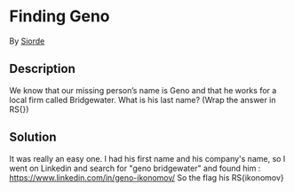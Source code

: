 # Finding Geno

By [Siorde](https://github.com/Siorde)

## Description
We know that our missing person’s name is Geno and that he works for a local firm called Bridgewater. What is his last name? (Wrap the answer in RS{})

## Solution
It was really an easy one. I had his first name and his company's name, so I went on Linkedin and search for "geno bridgewater" and found him : https://www.linkedin.com/in/geno-ikonomov/
So the flag his RS{ikonomov}
